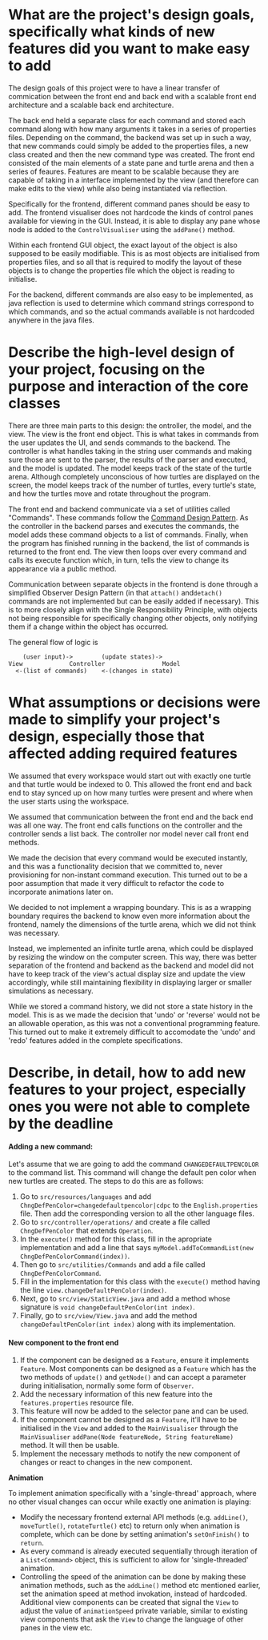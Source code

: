 # What are the project's design goals, specifically what kinds of new features did you want to make easy to add
The design goals of this project were to have a linear transfer of commication between the front end and back end with a scalable front end architecture and a scalable back end architecture.

The back end held a separate class for each command and stored each command along with how many arguments it takes in a series of properties files. Depending on the command, the backend was set up in such a way, that new commands could simply be added to the properties files, a new class created and then the new command type was created. The front end consisted of the main elements of a state pane and turtle arena and then a series of feaures. Features are meant to be scalable because they are capable of taking in a interface implemented by the view (and therefore can make edits to the view) while also being instantiated via reflection.

Specifically for the frontend, different command panes should be easy to add. The frontend visualiser does not hardcode the kinds of control panes available for viewing in the GUI. Instead, it is able to display any pane whose node is added to the `ControlVisualiser` using the `addPane()` method.

Within each frontend GUI object, the exact layout of the object is also supposed to be easily modifiable. This is as most objects are initialised from properties files, and so all that is required to modify the layout of these objects is to change the properties file which the object is reading to initialise.

For the backend, different commands are also easy to be implemented, as java reflection is used to determine which command strings correspond to which commands, and so the actual commands available is not hardcoded anywhere in the java files.



# Describe the high-level design of your project, focusing on the purpose and interaction of the core classes
There are three main parts to this design: the ontroller, the model, and the view. The view is the front end object. This is what takes in commands from the user updates the UI, and sends commands to the backend. The controller is what handles taking in the string user commands and making sure those are sent to the parser, the results of the parser and executed, and the model is updated. The model keeps track of the state of the turtle arena. Although completely unconscious of how turtles are displayed on the screen, the model keeps track of the number of turtles, every turtle's state, and how the turtles move and rotate throughout the program.

The front end and backend communicate via a set of utilities called "Commands". These commands follow the [Command Design Pattern](https://www.oodesign.com/command-pattern.html). As the controller in the backend parses and executes the commands, the model adds these command objects to a list of commands. Finally, when the program has finished running in the backend, the list of commands is returned to the front end. The view then loops over every command and calls its execute function which, in turn, tells the view to change its appearance via a public method.

Communication between separate objects in the frontend is done through a simplified Observer Design Pattern (in that `attach()` and`detach()` commands are not implemented but can be easily added if necessary). This is to more closely align with the Single Responsibility Principle, with objects not being responsible for specifically changing other objects, only notifying them if a change within the object has occurred. 

The general flow of logic is 

        (user input)->        (update states)->
    View             Controller                Model
      <-(list of commands)    <-(changes in state)

# What assumptions or decisions were made to simplify your project's design, especially those that affected adding required features
We assumed that every workspace would start out with exactly one turtle and that turtle would be indexed to 0. This allowed the front end and back end to stay synced up on how many turtles were present and where when the user starts using the workspace.

We assumed that communication between the front end and the back end was all one way. The front end calls functions on the controller and the controller sends a list back. The controller nor model never call front end methods.

We made the decision that every command would be executed instantly, and this was a functionality decision that we committed to, never provisioning for non-instant command execution. This turned out to be a poor assumption that made it very difficult to refactor the code to incorporate animations later on.

We decided to not implement a wrapping boundary. This is as a wrapping boundary requires the backend to know even more information about the frontend, namely the dimensions of the turtle arena, which we did not think was necessary. 

Instead, we implemented an infinite turtle arena, which could be displayed by resizing the window on the computer screen. This way, there was better separation of the frontend and backend as the backend and model did not have to keep track of the view's actual display size and update the view accordingly, while still maintaining flexibility in displaying larger or smaller simulations as necessary.

While we stored a command history, we did not store a state history in the model. This is as we made the decision that 'undo' or 'reverse' would not be an allowable operation, as this was not a conventional programming feature. This turned out to make it extremely difficult to accomodate the 'undo' and 'redo' features added in the complete specifications.

# Describe, in detail, how to add new features to your project, especially ones you were not able to complete by the deadline
#### Adding a new command:
Let's assume that we are going to add the command `CHANGEDEFAULTPENCOLOR` to the command list. This command will change the default pen color when new turtles are created. The steps to do this are as follows:

1. Go to `src/resources/languages` and add `ChngDefPenColor=changedefaultpencolor|cdpc` to the `English.properties` file. Then add the corresponding version to all the other language files.
2. Go to `src/controller/operations/` and create a file called `ChngDefPenColor` that extends `Operation`.
3. In the `execute()` method for this class, fill in the apropriate implementation and add a line that says `myModel.addToCommandList(new ChngDefPenColorCommand(index))`.
4. Then go to `src/utilities/Commands` and add a file called `ChngDefPenColorCommand`.
5. Fill in the implementation for this class with the `execute()` method having the line `view.changeDefaultPenColor(index)`.
6. Next, go to `src/view/StaticView.java` and add a method whose signature is `void changeDefaultPenColor(int index)`.
7. Finally, go to `src/view/View.java` and add the method `changeDefaultPenColor(int index)` along with its implementation.

#### New component to the front end
1. If the component can be designed as a `Feature`, ensure it implements `Feature`. Most components can be designed as a `Feature` which has the two methods of `update()` and `getNode()` and can accept a parameter during initialisation, normally some form of `Observer`.
2. Add the necessary information of this new feature into the `features.properties` resource file.
3. This feature will now be added to the selector pane and can be used.
4. If the component cannot be designed as a `Feature`, it'll have to be initialised in the `View` and added to the `MainVisualiser` through the `MainVisualiser` `addPane(Node featureNode, String featureName)` method. It will then be usable.
5. Implement the necessary methods to notify the new component of changes or react to changes in the new component.


**Animation**

To implement animation specifically with a 'single-thread' approach, where no other visual changes can occur while exactly one animation is playing:

* Modify the necessary frontend external API methods (e.g. `addLine()`, `moveTurtle()`, `rotateTurtle()` etc) to return only when animation is complete, which can be done by setting animation's `setOnFinish()` to `return`.
* As every command is already executed sequentially through iteration of a `List<Command>` object, this is sufficient to allow for 'single-threaded' animation.
* Controlling the speed of the animation can be done by making these animation methods, such as the `addLine()` method etc mentioned earlier, set the animation speed at method invokation, instead of hardcoded. Additional view components can be created that signal the `View` to 
adjust the value of `animationSpeed` private variable, similar to existing view components that ask the `View` to change the language of other panes in the view etc.

